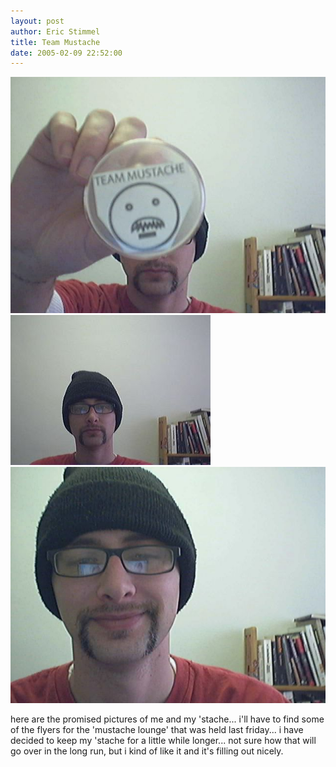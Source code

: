 ```yaml
---
layout: post
author: Eric Stimmel
title: Team Mustache
date: 2005-02-09 22:52:00
--- 
```



![stache-and-button](/images/posts/20050209-team-mustache/stache-and-button.jpg)
![stache-and-hat-1](/images/posts/20050209-team-mustache/stache-and-hat-1.jpg)
![stache-and-hat-2](/images/posts/20050209-team-mustache/stache-and-hat-2.jpg)

here are the promised pictures of me and my 'stache... i'll have to find some of the flyers for the 'mustache lounge' that was held last friday... i have decided to keep my 'stache for a little while longer... not sure how that will go over in the long run, but i kind of like it and it's filling out nicely.

